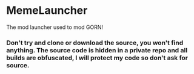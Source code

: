 # MemeLauncher
The mod launcher used to mod GORN!

### Don't try and clone or download the source, you won't find anything. The source code is hidden in a private repo and all builds are obfuscated, I will protect my code so don't ask for source.
